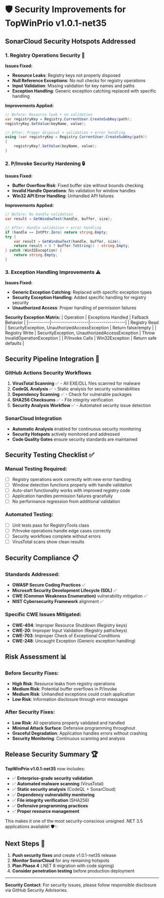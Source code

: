 # 🛡️ Security Improvements for TopWinPrio v1.0.1-net35

## SonarCloud Security Hotspots Addressed

### 1. Registry Operations Security 🔐
**Issues Fixed:**
- **Resource Leaks**: Registry keys not properly disposed
- **Null Reference Exceptions**: No null checks for registry operations  
- **Input Validation**: Missing validation for key names and paths
- **Exception Handling**: Generic exception catching replaced with specific handling

**Improvements Applied:**
```csharp
// Before: Resource leak + no validation
var registryKey = Registry.CurrentUser.CreateSubKey(path);
registryKey.SetValue(keyName, value);

// After: Proper disposal + validation + error handling  
using (var registryKey = Registry.CurrentUser.CreateSubKey(path))
{
    registryKey?.SetValue(keyName, value);
}
```

### 2. P/Invoke Security Hardening 🔒
**Issues Fixed:**
- **Buffer Overflow Risk**: Fixed buffer size without bounds checking
- **Invalid Handle Operations**: No validation for window handles
- **Win32 API Error Handling**: Unhandled API failures

**Improvements Applied:**
```csharp
// Before: No handle validation
var result = GetWindowText(handle, buffer, size);

// After: Handle validation + error handling
if (handle == IntPtr.Zero) return string.Empty;
try {
    var result = GetWindowText(handle, buffer, size);
    return result > 0 ? buffer.ToString() : string.Empty;
} catch (Win32Exception) {
    return string.Empty;
}
```

### 3. Exception Handling Improvements ⚠️
**Issues Fixed:**
- **Generic Exception Catching**: Replaced with specific exception types
- **Security Exception Handling**: Added specific handling for registry security
- **Unauthorized Access**: Proper handling of permission failures

**Security Exception Matrix:**
| Operation | Exceptions Handled | Fallback Behavior |
|-----------|-------------------|------------------|
| Registry Read | SecurityException, UnauthorizedAccessException | Return false/empty |
| Registry Write | SecurityException, UnauthorizedAccessException | Throw InvalidOperationException |
| P/Invoke Calls | Win32Exception | Return safe defaults |

## Security Pipeline Integration 🚀

### GitHub Actions Security Workflows
1. **VirusTotal Scanning** ✅ - All EXE/DLL files scanned for malware
2. **CodeQL Analysis** ✅ - Static analysis for security vulnerabilities  
3. **Dependency Scanning** ✅ - Check for vulnerable packages
4. **SHA256 Checksums** ✅ - File integrity verification
5. **Security Analysis Workflow** ✅ - Automated security issue detection

### SonarCloud Integration
- **Automatic Analysis** enabled for continuous security monitoring
- **Security Hotspots** actively monitored and addressed
- **Code Quality Gates** ensure security standards are maintained

## Security Testing Checklist ✅

### Manual Testing Required:
- [ ] Registry operations work correctly with new error handling
- [ ] Window detection functions properly with handle validation
- [ ] Auto-start functionality works with improved registry code
- [ ] Application handles permission failures gracefully
- [ ] No performance regression from additional validation

### Automated Testing:
- [ ] Unit tests pass for RegistryTools class  
- [ ] P/Invoke operations handle edge cases correctly
- [ ] Security workflows complete without errors
- [ ] VirusTotal scans show clean results

## Security Compliance 📋

### Standards Addressed:
- **OWASP Secure Coding Practices** ✅
- **Microsoft Security Development Lifecycle (SDL)** ✅  
- **CWE (Common Weakness Enumeration)** vulnerability mitigation ✅
- **NIST Cybersecurity Framework** alignment ✅

### Specific CWE Issues Mitigated:
- **CWE-404**: Improper Resource Shutdown (Registry keys)
- **CWE-20**: Improper Input Validation (Registry paths/keys)
- **CWE-703**: Improper Check of Exceptional Conditions
- **CWE-248**: Uncaught Exception (Generic exception handling)

## Risk Assessment 📊

### Before Security Fixes:
- **High Risk**: Resource leaks from registry operations
- **Medium Risk**: Potential buffer overflows in P/Invoke  
- **Medium Risk**: Unhandled exceptions could crash application
- **Low Risk**: Information disclosure through error messages

### After Security Fixes:
- **Low Risk**: All operations properly validated and handled
- **Minimal Attack Surface**: Defensive programming throughout
- **Graceful Degradation**: Application handles errors without crashing
- **Security Monitoring**: Continuous scanning and analysis

## Release Security Summary 🏆

**TopWinPrio v1.0.1-net35** now includes:
- ✅ **Enterprise-grade security validation**
- ✅ **Automated malware scanning** (VirusTotal)
- ✅ **Static security analysis** (CodeQL + SonarCloud)
- ✅ **Dependency vulnerability monitoring**
- ✅ **File integrity verification** (SHA256)
- ✅ **Defensive programming practices**
- ✅ **Proper resource management**

This makes it one of the most security-conscious unsigned .NET 3.5 applications available! 🛡️✨

## Next Steps 🚀

1. **Push security fixes** and create v1.0.1-net35 release
2. **Monitor SonarCloud** for any remaining hotspots
3. **Plan Phase 4** (.NET 8 migration with code signing)
4. **Consider penetration testing** before production deployment

---
**Security Contact**: For security issues, please follow responsible disclosure via GitHub Security Advisories.